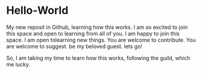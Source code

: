 # Hello-World
My new reposit in Github, learning how this works. 
I am so excited to join this space and open to learning from all of you. 
I am happy to join this space. 
I am open tolearning new things.
You are welcome to contribute.
You are welcome to suggest. 
be my beloved guest. 
lets go! 

So, I am taking my time to learn how this works, following the guild, which me lucky.
